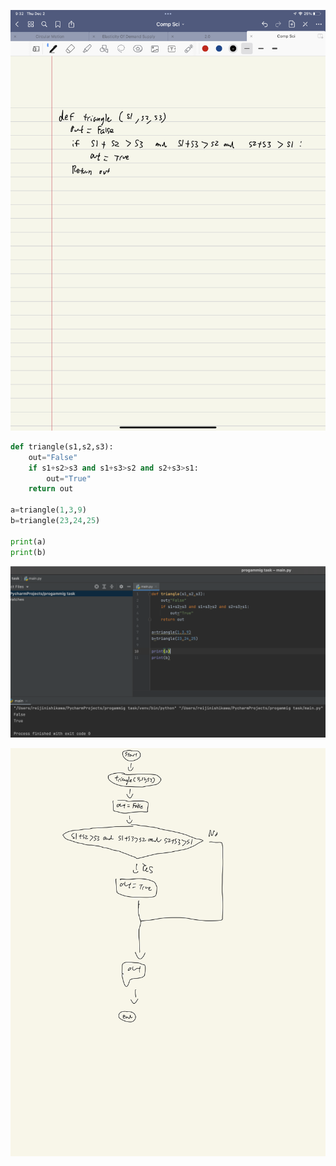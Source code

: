 ![](quiz017.jpeg)

```.py
def triangle(s1,s2,s3):
    out="False"
    if s1+s2>s3 and s1+s3>s2 and s2+s3>s1:
        out="True"
    return out

a=triangle(1,3,9)
b=triangle(23,24,25)

print(a)
print(b)
```
![](quiz017out.png)

![](quiz017flow.jpg)
